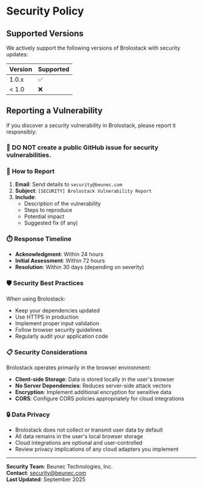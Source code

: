 # Security Policy

## Supported Versions

We actively support the following versions of Brolostack with security updates:

| Version | Supported          |
| ------- | ------------------ |
| 1.0.x   | :white_check_mark: |
| < 1.0   | :x:                |

## Reporting a Vulnerability

If you discover a security vulnerability in Brolostack, please report it responsibly:

### 🚨 **DO NOT** create a public GitHub issue for security vulnerabilities.

### 📧 **How to Report**

1. **Email**: Send details to `security@beunec.com`
2. **Subject**: `[SECURITY] Brolostack Vulnerability Report`
3. **Include**:
   - Description of the vulnerability
   - Steps to reproduce
   - Potential impact
   - Suggested fix (if any)

### ⏱️ **Response Timeline**

- **Acknowledgment**: Within 24 hours
- **Initial Assessment**: Within 72 hours
- **Resolution**: Within 30 days (depending on severity)

### 🛡️ **Security Best Practices**

When using Brolostack:

- Keep your dependencies updated
- Use HTTPS in production
- Implement proper input validation
- Follow browser security guidelines
- Regularly audit your application code

### 📋 **Security Considerations**

Brolostack operates primarily in the browser environment:

- **Client-side Storage**: Data is stored locally in the user's browser
- **No Server Dependencies**: Reduces server-side attack vectors
- **Encryption**: Implement additional encryption for sensitive data
- **CORS**: Configure CORS policies appropriately for cloud integrations

### 🔒 **Data Privacy**

- Brolostack does not collect or transmit user data by default
- All data remains in the user's local browser storage
- Cloud integrations are optional and user-controlled
- Review privacy implications of any cloud adapters you implement

---

**Security Team**: Beunec Technologies, Inc.  
**Contact**: security@beunec.com  
**Last Updated**: September 2025
